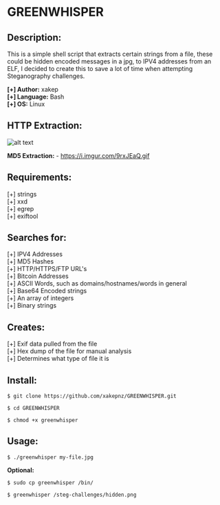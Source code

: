 # GREENWHISPER

## Description:

This is a simple shell script that extracts certain strings from a file, these could be hidden encoded messages in a jpg, to IPV4 addresses from an ELF, I decided to create this to save a lot of time when attempting Steganography challenges.<br />

<b>[+] Author:</b> xakep<br />
<b>[+] Language:</b> Bash<br />
<b>[+] OS:</b> Linux<br />

## HTTP Extraction:
![alt text](https://i.imgur.com/oZynx0V.gif "Greenwhisper HTTP")

<b>MD5 Extraction:</b> - https://i.imgur.com/9rxJEaQ.gif

## Requirements:

[+] strings<br />
[+] xxd<br />
[+] egrep<br />
[+] exiftool<br />

## Searches for:

[+] IPV4 Addresses<br />
[+] MD5 Hashes<br />
[+] HTTP/HTTPS/FTP URL's<br />
[+] Bitcoin Addresses<br />
[+] ASCII Words, such as domains/hostnames/words in general<br />
[+] Base64 Encoded strings<br />
[+] An array of integers<br />
[+] Binary strings<br />

## Creates:
[+] Exif data pulled from the file<br />
[+] Hex dump of the file for manual analysis<br />
[+] Determines what type of file it is<br />

## Install:

```
$ git clone https://github.com/xakepnz/GREENWHISPER.git
```

```
$ cd GREENWHISPER
```

```
$ chmod +x greenwhisper
```

## Usage:

```
$ ./greenwhisper my-file.jpg
```

<b>Optional:</b>

```
$ sudo cp greenwhisper /bin/
```

```
$ greenwhisper /steg-challenges/hidden.png
```
